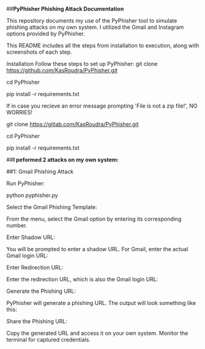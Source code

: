 ##**PyPhisher Phishing Attack Documentation**

This repository documents my use of the PyPhisher tool to simulate phishing attacks on my own system. I utilized the Gmail and Instagram options provided by PyPhisher.

This README includes all the steps from installation to execution, along with screenshots of each step.

Installation
Follow these steps to set up PyPhisher:
  git clone https://github.com/KasRoudra/PyPhisher.git
  
  cd PyPhisher
  
  pip install -r requirements.txt

If in case you recieve an error message prompting 'File is not a zip file!', NO WORRIES!

 git clone https://gitlab.com/KasRoudra/PyPhisher.git

  cd PyPhisher
  
  pip install -r requirements.txt

##**I peformed 2 attacks on my own system:**
    
  ##1: Gmail Phishing Attack
  
  Run PyPhisher:
  
  python pyphisher.py
  
  Select the Gmail Phishing Template:
  
  From the menu, select the Gmail option by entering its corresponding number. 
  
  Enter Shadow URL:
  
  You will be prompted to enter a shadow URL. For Gmail, enter the actual Gmail login URL:
  
  Enter Redirection URL:
  
  Enter the redirection URL, which is also the Gmail login URL:
  
  Generate the Phishing URL:
  
  PyPhisher will generate a phishing URL. The output will look something like this:

  Share the Phishing URL:
  
  Copy the generated URL and access it on your own system. Monitor the terminal for captured credentials.
    


